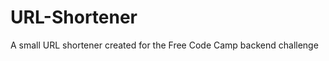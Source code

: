 # URL-Shortener
A small URL shortener created for the Free Code Camp backend challenge

<!-- _Please Note_

This app was developed on an older version of MongoDB which can be used by running `oldApp.js`

The version for MongoDB 3.0.7 is `app.js` and is set to auto-run on glitch.com -->